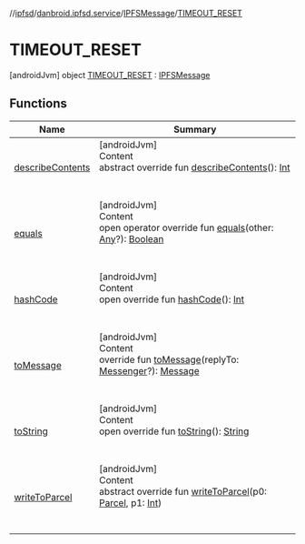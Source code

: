 //[ipfsd](../../../index.md)/[danbroid.ipfsd.service](../../index.md)/[IPFSMessage](../index.md)/[TIMEOUT_RESET](index.md)



# TIMEOUT_RESET  
 [androidJvm] object [TIMEOUT_RESET](index.md) : [IPFSMessage](../index.md)   


## Functions  
  
|  Name|  Summary| 
|---|---|
| [describeContents](../-s-e-t_-c-o-n-f-i-g-u-r-a-t-i-o-n/index.md#android.os/Parcelable/describeContents/#/PointingToDeclaration/)| [androidJvm]  <br>Content  <br>abstract override fun [describeContents](../-s-e-t_-c-o-n-f-i-g-u-r-a-t-i-o-n/index.md#android.os/Parcelable/describeContents/#/PointingToDeclaration/)(): [Int](https://kotlinlang.org/api/latest/jvm/stdlib/kotlin/-int/index.html)  <br><br><br>
| [equals](../-s-e-t_-c-o-n-f-i-g-u-r-a-t-i-o-n/index.md#kotlin/Any/equals/#kotlin.Any?/PointingToDeclaration/)| [androidJvm]  <br>Content  <br>open operator override fun [equals](../-s-e-t_-c-o-n-f-i-g-u-r-a-t-i-o-n/index.md#kotlin/Any/equals/#kotlin.Any?/PointingToDeclaration/)(other: [Any](https://kotlinlang.org/api/latest/jvm/stdlib/kotlin/-any/index.html)?): [Boolean](https://kotlinlang.org/api/latest/jvm/stdlib/kotlin/-boolean/index.html)  <br><br><br>
| [hashCode](../-s-e-t_-c-o-n-f-i-g-u-r-a-t-i-o-n/index.md#kotlin/Any/hashCode/#/PointingToDeclaration/)| [androidJvm]  <br>Content  <br>open override fun [hashCode](../-s-e-t_-c-o-n-f-i-g-u-r-a-t-i-o-n/index.md#kotlin/Any/hashCode/#/PointingToDeclaration/)(): [Int](https://kotlinlang.org/api/latest/jvm/stdlib/kotlin/-int/index.html)  <br><br><br>
| [toMessage](../to-message.md)| [androidJvm]  <br>Content  <br>override fun [toMessage](../to-message.md)(replyTo: [Messenger](https://developer.android.com/reference/kotlin/android/os/Messenger.html)?): [Message](https://developer.android.com/reference/kotlin/android/os/Message.html)  <br><br><br>
| [toString](../to-string.md)| [androidJvm]  <br>Content  <br>open override fun [toString](../to-string.md)(): [String](https://kotlinlang.org/api/latest/jvm/stdlib/kotlin/-string/index.html)  <br><br><br>
| [writeToParcel](../-s-e-t_-c-o-n-f-i-g-u-r-a-t-i-o-n/index.md#android.os/Parcelable/writeToParcel/#android.os.Parcel#kotlin.Int/PointingToDeclaration/)| [androidJvm]  <br>Content  <br>abstract override fun [writeToParcel](../-s-e-t_-c-o-n-f-i-g-u-r-a-t-i-o-n/index.md#android.os/Parcelable/writeToParcel/#android.os.Parcel#kotlin.Int/PointingToDeclaration/)(p0: [Parcel](https://developer.android.com/reference/kotlin/android/os/Parcel.html), p1: [Int](https://kotlinlang.org/api/latest/jvm/stdlib/kotlin/-int/index.html))  <br><br><br>

